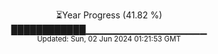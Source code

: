 <p align="center">
⏳Year Progress (41.82 %) <br>
████████████▁▁▁▁▁▁▁▁▁▁▁▁▁▁▁▁▁▁ <br>
<sub>Updated: Sun, 02 Jun 2024 01:21:53 GMT</sub>
</p>

